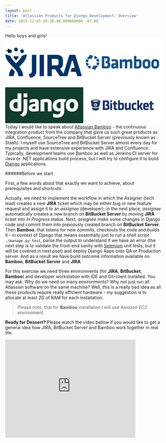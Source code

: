 ```yaml
---
layout: post
title: 'Atlassian Products for Django Development: Overview'
date: 2015-12-05 20:36:48.000000000 -07:00
---
```

Hello boys and girls!
![Atlassian+Django=Love](/content/images/2015/12/combine_images-1.jpg)
Today I would like to speak about [Atlassian Bamboo](https://www.atlassian.com/software/bamboo/) - the continuous integration product from the company that gave us such great products as JIRA, Confluence, SourceTree and BitBucket Server (previously known as Stash). I myself use SourceTree and BitBucket Server almost every day for my projects and have extensive experience with JIRA and Confluence.
Typically, development teams use Bamboo as well as Jenkins CI server for Java or .NET applications build process, but I will try to configure it to build [Django](https://www.djangoproject.com) applications.

######Before we start

First, a few words about that exactly we want to achieve, about prerequisites and shortcuts.

Actually, we need to implement the workflow in which the *Assigner* (tech lead) creates a new **JIRA** ticket which may be either bug or new feature request and assign it to an *assignee* (developer); in the next place, *assignee* automatically creates a new branch on **BitBucket Server** by moving **JIRA** ticket into *In Progress* status. Next, *assignee* make some changes in Django code and commit them into previously created branch on **BitBucket Server**. Then **Bamboo**, that listens for new commits, checkouts the code and *builds* it - in context of Django that means essentially just to run a shell script ``./manage.py test``, parse the output to understand if we have an error (the next step is to validate the front-end sanity with [Selenium](http://www.seleniumhq.org/) unit tests, but it will be covered in next post) and deploy Django Apps onto QA or Production server. And as a result we have build outcome information available on **Bamboo**, **BitBucket Server** and **JIRA**.

For this exercise we need three environments (for **JIRA**, **BitBucket**, **Bamboo**) and developer workstation with IDE and Git-client installed.
You may ask: Why do we need so many environments? Why not just run all Atlassian software on the same machine?
Well, this is a really bad idea as all these products require really efficient hardware - my suggestion is to allocate at least *2G* of RAM for each installation.

>Please note, that for **Bamboo** installation I will use *Amazon EC2* environment. 

**Ready for Dessert?** Please watch the video bellow if you would like to get a general idea how JIRA, BitBucket Server and Bamboo work together in real life. 
<iframe width="420" height="315" src="https://www.youtube.com/embed/7ftBnNmYHWw" frameborder="0" allowfullscreen></iframe>

